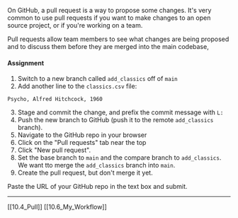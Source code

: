 On GitHub, a pull request is a way to propose some changes. 
It's very common to use pull requests if you want to make changes to an open source project, or if you're working on a team. 

Pull requests allow team members to see what changes are being proposed and to discuss them before they are merged into the main codebase,

#### Assignment
1. Switch to a new branch called ```add_classics``` off of ```main``` 
2. Add another line to the ```classics.csv``` file:
```
Psycho, Alfred Hitchcock, 1960
```
3. Stage and commit the change, and prefix the commit message with ```L:``` 
4. Push the new branch to GitHub (push it to the remote ```add_classics``` branch).
5. Navigate to the GitHub repo in your browser
6. Click on the "Pull requests" tab near the top
7. Click "New pull request".
8. Set the base branch to ```main``` and the compare branch to ```add_classics```. We want tto merge the ```add_classics``` branch into ```main```.
9. Create the pull request, but don't merge it yet.

Paste the URL of your GitHub repo in the text box and submit. 

---
[[10.4_Pull]]
[[10.6_My_Workflow]]
